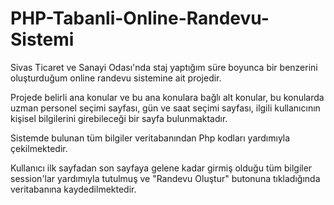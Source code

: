 # PHP-Tabanli-Online-Randevu-Sistemi
Sivas Ticaret ve Sanayi Odası'nda staj yaptığım süre boyunca bir benzerini oluşturduğum online randevu sistemine ait projedir.

Projede belirli ana konular ve bu ana konulara bağlı alt konular, bu konularda uzman personel seçimi sayfası, gün ve saat seçimi sayfası, ilgili kullanıcının kişisel bilgilerini girebileceği bir sayfa bulunmaktadır.

Sistemde bulunan tüm bilgiler veritabanından Php kodları yardımıyla çekilmektedir. 

Kullanıcı ilk sayfadan son sayfaya gelene kadar girmiş olduğu tüm bilgiler session'lar yardımıyla tutulmuş ve "Randevu Oluştur" butonuna tıkladığında veritabanına kaydedilmektedir.
